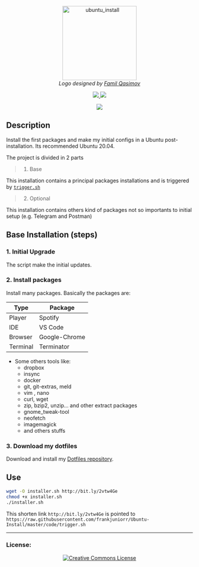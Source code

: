 <p align="center">
  <img src="logo/1024px.png" alt="ubuntu_install" height="200px">
  </br>
  <em> Logo designed by <a href="https://github.com/familqasimov">Famil Qasimov</a> </em>
</p>

<p align="center">
  <a href="https://img.shields.io/badge/ubuntu-20.04-4A0048.svg">
    <img src="https://img.shields.io/badge/-ubuntu_20.04-4A0048.svg?style=for-the-badge&logo=ubuntu&logoColor=white">
  </a>
  <a href="https://img.shields.io/badge/ubuntu-18.04-E95420.svg">
    <img src="https://img.shields.io/badge/-ubuntu_18.04-E95420.svg?style=for-the-badge&logo=ubuntu&logoColor=white">
  </a>
</p>

<p align="center">
  <a href="http://creativecommons.org/licenses/by-nc-sa/4.0/">
    <img src="https://img.shields.io/badge/-CC_BY--SA_4.0-000000.svg?style=for-the-badge&logo=creative-commons&logoColor=white"/>
  </a>
</p>

## Description
Install the first packages and make my initial configs in a Ubuntu post-installation. Its recommended Ubuntu 20.04.

The project is divided in 2 parts

> 1. Base

This installation contains a principal packages installations and is triggered by [``trigger.sh``](https://raw.githubusercontent.com/frankjuniorr/ubuntu_install/master/code/trigger.sh)

> 2. Optional

This installation contains others kind of packages not so importants to initial setup (e.g. Telegram and Postman)

## Base Installation (steps)

### 1. Initial Upgrade
The script make the initial updates.
### 2. Install packages
Install many packages. Basically the packages are:

| Type | Package |
| ------ | ------ |
| Player | Spotify |
| IDE | VS Code |
| Browser | Google-Chrome |
| Terminal | Terminator |

- Some others tools like:
  - dropbox
  - insync
  - docker
  - git, git-extras, meld
  - vim , nano
  - curl, wget
  - zip, bzip2, unzip... and other extract packages
  - gnome_tweak-tool
  - neofetch
  - imagemagick
  - and others stuffs

### 3. Download my dotfiles
Download and install my [Dotfiles repository](https://github.com/frankjuniorr/dotfiles).

## Use
```bash
wget -O installer.sh http://bit.ly/2vtw4Ge
chmod +x installer.sh
./installer.sh
```
This shorten link ``http://bit.ly/2vtw4Ge`` is pointed to ``https://raw.githubusercontent.com/frankjuniorr/Ubuntu-Install/master/code/trigger.sh``

----

  ### License:

<p align="center">
  <a rel="license" href="http://creativecommons.org/licenses/by-nc-sa/4.0/">
    <img alt="Creative Commons License" style="border-width:0" src="https://i.creativecommons.org/l/by-nc-sa/4.0/88x31.png" />
  </a>
</p>
